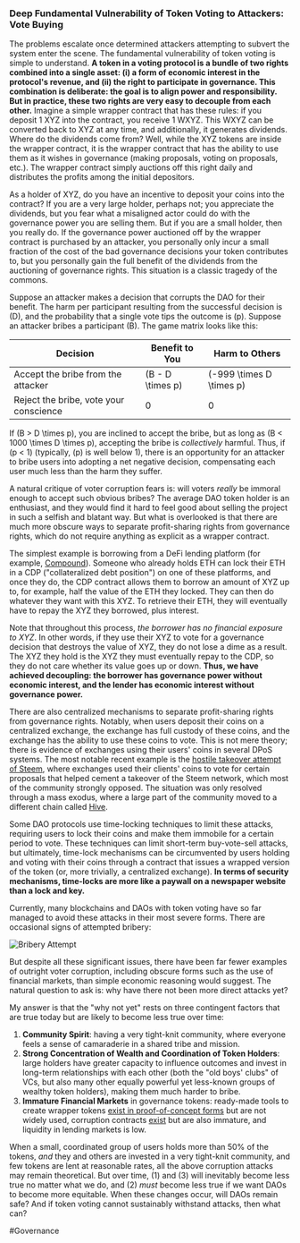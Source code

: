 ### Deep Fundamental Vulnerability of Token Voting to Attackers: Vote Buying

The problems escalate once determined attackers attempting to subvert the system enter the scene. The fundamental vulnerability of token voting is simple to understand. **A token in a voting protocol is a bundle of two rights combined into a single asset: (i) a form of economic interest in the protocol's revenue, and (ii) the right to participate in governance. This combination is deliberate: the goal is to align power and responsibility. But in practice, these two rights are very easy to decouple from each other.** Imagine a simple wrapper contract that has these rules: if you deposit 1 XYZ into the contract, you receive 1 WXYZ. This WXYZ can be converted back to XYZ at any time, and additionally, it generates dividends. Where do the dividends come from? Well, while the XYZ tokens are inside the wrapper contract, it is the wrapper contract that has the ability to use them as it wishes in governance (making proposals, voting on proposals, etc.). The wrapper contract simply auctions off this right daily and distributes the profits among the initial depositors.

As a holder of XYZ, do you have an incentive to deposit your coins into the contract? If you are a very large holder, perhaps not; you appreciate the dividends, but you fear what a misaligned actor could do with the governance power you are selling them. But if you are a small holder, then you really do. If the governance power auctioned off by the wrapper contract is purchased by an attacker, you personally only incur a small fraction of the cost of the bad governance decisions your token contributes to, but you personally gain the full benefit of the dividends from the auctioning of governance rights. This situation is a classic tragedy of the commons.

Suppose an attacker makes a decision that corrupts the DAO for their benefit. The harm per participant resulting from the successful decision is \(D\), and the probability that a single vote tips the outcome is \(p\). Suppose an attacker bribes a participant \(B\). The game matrix looks like this:

| **Decision** | **Benefit to You** | **Harm to Others** |
|--------------|---------------------|---------------------|
| Accept the bribe from the attacker | \(B - D \times p\) | \(-999 \times D \times p\) |
| Reject the bribe, vote your conscience | 0 | 0 |

If \(B > D \times p\), you are inclined to accept the bribe, but as long as \(B < 1000 \times D \times p\), accepting the bribe is _collectively_ harmful. Thus, if \(p < 1\) (typically, \(p\) is well below 1), there is an opportunity for an attacker to bribe users into adopting a net negative decision, compensating each user much less than the harm they suffer.

A natural critique of voter corruption fears is: will voters _really_ be immoral enough to accept such obvious bribes? The average DAO token holder is an enthusiast, and they would find it hard to feel good about selling the project in such a selfish and blatant way. But what is overlooked is that there are much more obscure ways to separate profit-sharing rights from governance rights, which do not require anything as explicit as a wrapper contract.

The simplest example is borrowing from a DeFi lending platform (for example, [Compound](https://compound.finance/)). Someone who already holds ETH can lock their ETH in a CDP ("collateralized debt position") on one of these platforms, and once they do, the CDP contract allows them to borrow an amount of XYZ up to, for example, half the value of the ETH they locked. They can then do whatever they want with this XYZ. To retrieve their ETH, they will eventually have to repay the XYZ they borrowed, plus interest.

Note that throughout this process, _the borrower has no financial exposure to XYZ_. In other words, if they use their XYZ to vote for a governance decision that destroys the value of XYZ, they do not lose a dime as a result. The XYZ they hold is the XYZ they must eventually repay to the CDP, so they do not care whether its value goes up or down. **Thus, we have achieved decoupling: the borrower has governance power without economic interest, and the lender has economic interest without governance power.**

There are also centralized mechanisms to separate profit-sharing rights from governance rights. Notably, when users deposit their coins on a centralized exchange, the exchange has full custody of these coins, and the exchange has the ability to use these coins to vote. This is not mere theory; there is evidence of exchanges using their users' coins in several DPoS systems. The most notable recent example is the [hostile takeover attempt of Steem](https://decrypt.co/38050/steem-steemit-tron-justin-sun-cryptocurrency-war), where exchanges used their clients' coins to vote for certain proposals that helped cement a takeover of the Steem network, which most of the community strongly opposed. The situation was only resolved through a mass exodus, where a large part of the community moved to a different chain called [Hive](https://hive.io/).

Some DAO protocols use time-locking techniques to limit these attacks, requiring users to lock their coins and make them immobile for a certain period to vote. These techniques can limit short-term buy-vote-sell attacks, but ultimately, time-lock mechanisms can be circumvented by users holding and voting with their coins through a contract that issues a wrapped version of the token (or, more trivially, a centralized exchange). **In terms of security mechanisms, time-locks are more like a paywall on a newspaper website than a lock and key.**

Currently, many blockchains and DAOs with token voting have so far managed to avoid these attacks in their most severe forms. There are occasional signs of attempted bribery:

![Bribery Attempt](https://twitter.com/MonetSupply/status/1415526055348031489?s=19)

But despite all these significant issues, there have been far fewer examples of outright voter corruption, including obscure forms such as the use of financial markets, than simple economic reasoning would suggest. The natural question to ask is: why have there not been more direct attacks yet?

My answer is that the "why not yet" rests on three contingent factors that are true today but are likely to become less true over time:

1. **Community Spirit**: having a very tight-knit community, where everyone feels a sense of camaraderie in a shared tribe and mission.
2. **Strong Concentration of Wealth and Coordination of Token Holders**: large holders have greater capacity to influence outcomes and invest in long-term relationships with each other (both the "old boys' clubs" of VCs, but also many other equally powerful yet less-known groups of wealthy token holders), making them much harder to bribe.
3. **Immature Financial Markets** in governance tokens: ready-made tools to create wrapper tokens [exist in proof-of-concept forms](https://blog.openzeppelin.com/bypassing-smart-contract-timelocks/) but are not widely used, corruption contracts [exist](https://gitlab.com/relyt29/votebuying-carbonvote) but are also immature, and liquidity in lending markets is low.

When a small, coordinated group of users holds more than 50% of the tokens, _and_ they and others are invested in a very tight-knit community, and few tokens are lent at reasonable rates, all the above corruption attacks may remain theoretical. But over time, (1) and (3) will inevitably become less true no matter what we do, and (2) _must_ become less true if we want DAOs to become more equitable. When these changes occur, will DAOs remain safe? And if token voting cannot sustainably withstand attacks, then what can?

#Governance 